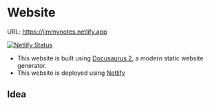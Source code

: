 # Website

URL: https://jimmynotes.netlify.app

[![Netlify Status](https://api.netlify.com/api/v1/badges/e75aa00f-ad91-4b81-ab6c-cd64452706f4/deploy-status)](https://app.netlify.com/sites/yqw738eoqk9d/deploys)

- This website is built using [Docusaurus 2](https://docusaurus.io/), a modern static website generator.
- This website is deployed using [Netlify](https://www.netlify.com/)

## Idea

